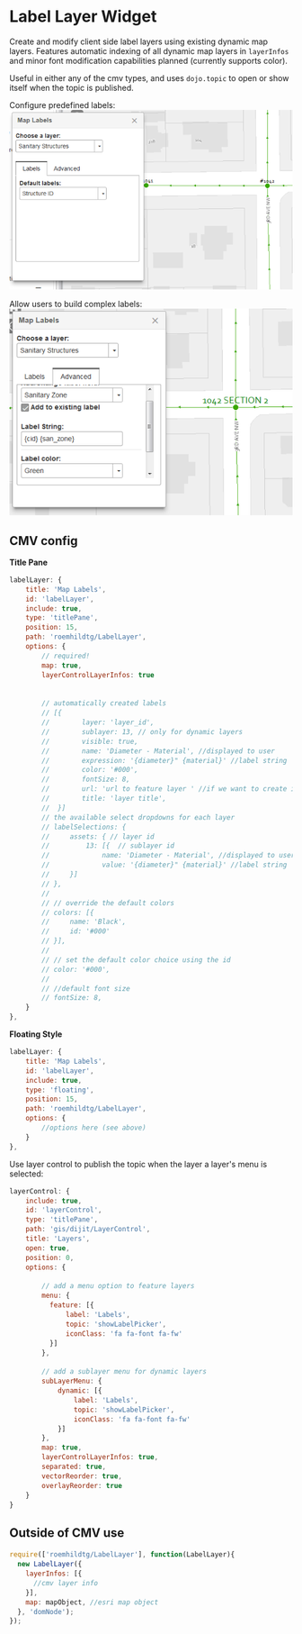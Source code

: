 # Label Layer Widget

Create and modify client side label layers using existing dynamic map layers. Features
automatic indexing of all dynamic map layers in `layerInfos` and minor font
modification capabilities planned (currently supports color).

Useful in either any of the cmv types, and uses `dojo.topic` to open or show itself
when the topic is published.

Configure predefined labels:
![./docs/label-basic.png](./docs/label-basic.png)

Allow users to build complex labels:
![./docs/label-advanced.png](./docs/label-advanced.png)

## CMV config

**Title Pane**

```javascript
labelLayer: {
    title: 'Map Labels',
    id: 'labelLayer',
    include: true,
    type: 'titlePane',
    position: 15,
    path: 'roemhildtg/LabelLayer',
    options: {
        // required!
        map: true,
        layerControlLayerInfos: true


        // automatically created labels
        // [{
        //        layer: 'layer_id',
        //        sublayer: 13, // only for dynamic layers
        //        visible: true,
        //        name: 'Diameter - Material', //displayed to user
        //        expression: '{diameter}" {material}' //label string
        //        color: '#000',
        //        fontSize: 8,
        //        url: 'url to feature layer ' //if we want to create it,
        //        title: 'layer title',
        //  }]
        // the available select dropdowns for each layer
        // labelSelections: {
        //     assets: { // layer id
        //         13: [{  // sublayer id
        //             name: 'Diameter - Material', //displayed to user
        //             value: '{diameter}" {material}' //label string
        //     }]
        // },
        //
        // // override the default colors
        // colors: [{
        //     name: 'Black',
        //     id: '#000'
        // }],
        //
        // // set the default color choice using the id
        // color: '#000',
        //
        // //default font size
        // fontSize: 8,
    }
},
```

**Floating Style**

```javascript
labelLayer: {
    title: 'Map Labels',
    id: 'labelLayer',
    include: true,
    type: 'floating',
    position: 15,
    path: 'roemhildtg/LabelLayer',
    options: {
        //options here (see above)
    }
},
```

Use layer control to publish the topic when the layer a layer's menu is selected:

```javascript
layerControl: {
    include: true,
    id: 'layerControl',
    type: 'titlePane',
    path: 'gis/dijit/LayerControl',
    title: 'Layers',
    open: true,
    position: 0,
    options: {

        // add a menu option to feature layers
        menu: {
          feature: [{
              label: 'Labels',
              topic: 'showLabelPicker',
              iconClass: 'fa fa-font fa-fw'
          }]
        },

        // add a sublayer menu for dynamic layers
        subLayerMenu: {
            dynamic: [{
                label: 'Labels',
                topic: 'showLabelPicker',
                iconClass: 'fa fa-font fa-fw'
            }]
        },
        map: true,
        layerControlLayerInfos: true,
        separated: true,
        vectorReorder: true,
        overlayReorder: true
    }
}

```

## Outside of CMV use

```javascript
require(['roemhildtg/LabelLayer'], function(LabelLayer){
  new LabelLayer({
    layerInfos: [{
      //cmv layer info
    }],
    map: mapObject, //esri map object
  }, 'domNode');
});
```
